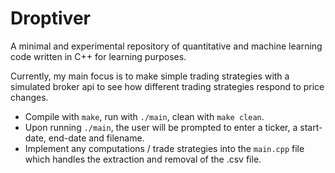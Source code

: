 # Droptiver

A minimal and experimental repository of quantitative and machine learning code written in C++ for learning purposes.

Currently, my main focus is to make simple trading strategies with a simulated broker api to see how different trading strategies respond to price changes.

- Compile with `make`, run with `./main`, clean with `make clean`.
- Upon running `./main`, the user will be prompted to enter a ticker, a start-date, end-date and filename.
- Implement any computations / trade strategies into the `main.cpp` file which handles the extraction and removal of the .csv file.
